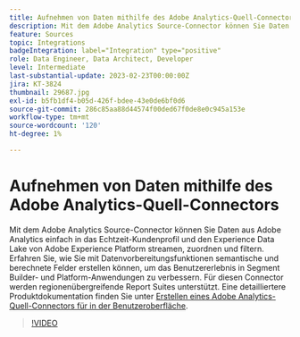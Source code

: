 ```yaml
---
title: Aufnehmen von Daten mithilfe des Adobe Analytics-Quell-Connectors
description: Mit dem Adobe Analytics Source-Connector können Sie Daten aus Adobe Analytics einfach in das Echtzeit-Kundenprofil und den Experience Data Lake von Adobe Experience Platform streamen, zuordnen und filtern.
feature: Sources
topic: Integrations
badgeIntegration: label="Integration" type="positive"
role: Data Engineer, Data Architect, Developer
level: Intermediate
last-substantial-update: 2023-02-23T00:00:00Z
jira: KT-3824
thumbnail: 29687.jpg
exl-id: b5fb1df4-b05d-426f-bdee-43e0de6bf0d6
source-git-commit: 286c85aa88d44574f00ded67f0de8e0c945a153e
workflow-type: tm+mt
source-wordcount: '120'
ht-degree: 1%

---
```


# Aufnehmen von Daten mithilfe des Adobe Analytics-Quell-Connectors

Mit dem Adobe Analytics Source-Connector können Sie Daten aus Adobe Analytics einfach in das Echtzeit-Kundenprofil und den Experience Data Lake von Adobe Experience Platform streamen, zuordnen und filtern. Erfahren Sie, wie Sie mit Datenvorbereitungsfunktionen semantische und berechnete Felder erstellen können, um das Benutzererlebnis in Segment Builder- und Platform-Anwendungen zu verbessern. Für diesen Connector werden regionenübergreifende Report Suites unterstützt. Eine detailliertere Produktdokumentation finden Sie unter [Erstellen eines Adobe Analytics-Quell-Connectors für in der Benutzeroberfläche](https://experienceleague.adobe.com/docs/experience-platform/sources/ui-tutorials/create/adobe-applications/analytics.html?lang=de).

>[!VIDEO](https://video.tv.adobe.com/v/3432289?learn=on&enablevpops&captions=ger)
